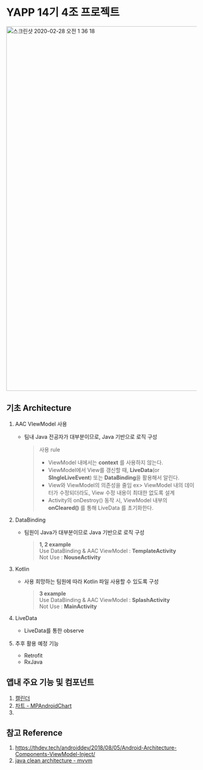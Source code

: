 # YAPP 14기 4조 프로젝트

<img width="965" alt="스크린샷 2020-02-28 오전 1 36 18" src="https://user-images.githubusercontent.com/34999925/75464903-36bfe400-59cb-11ea-8788-81fa2d14106d.png">



## 기초 Architecture

1. AAC VIewModel 사용

   - 팀내 Java 전공자가 대부분이므로, Java 기반으로 로직 구성
   
     > 사용 rule  
     > - ViewModel 내에서는 **context** 를 사용하지 않는다.
     > - ViewModel에서 View를 갱신할 때, **LiveData**(or **SIngleLiveEvent**) 또는 **DataBinding**을 활용해서 알린다.
     > - View와 ViewModel의 의존성을 줄임
     >   ex> ViewModel 내의 데이터가 수정되더라도, View 수정 내용이 최대한 없도록 설계
     > - Activity의 onDestroy() 동작 시, ViewModel 내부의 **onCleared()** 를 통해 LiveData 를 초기화한다.

   

2. DataBinding

   - 팀원이 Java가 대부분이므로 Java 기반으로 로직 구성
   
     > **1, 2 example**  
     > Use DataBinding & AAC ViewModel : **TemplateActivity**  
     > Not Use : **NouseActivity**

   

3. Kotlin

   - 사용 희망하는 팀원에 따라 Kotlin 파일 사용할 수 있도록 구성
   
     > **3 example**  
     > Use DataBinding & AAC ViewModel : **SplashActivity**  
     > Not Use : **MainActivity**  

4. LiveData

   - LiveData를 통한 observe 

5. 추후 활용 예정 기능

   - Retrofit
   - RxJava

## 앱내 주요 기능 및 컴포넌트

1. [캘린더](https://github.com/search?l=Java&q=calendar&type=Repositories)
2. [차트 - MPAndroidChart](https://github.com/PhilJay/MPAndroidChart)
3. 

## 참고 Reference

1. https://thdev.tech/androiddev/2018/08/05/Android-Architecture-Components-ViewModel-Inject/ 
2. [java clean architecture - mvvm](https://github.com/googlesamples/android-architecture/tree/todo-mvvm-live/)
